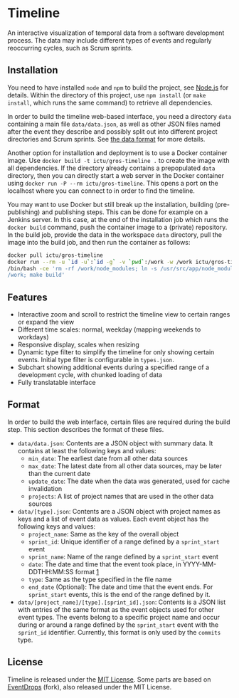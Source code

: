 Timeline
========

An interactive visualization of temporal data from a software development 
process. The data may include different types of events and regularly 
reoccurring cycles, such as Scrum sprints.

## Installation

You need to have installed `node` and `npm` to build the project, see 
[Node.js](https://nodejs.org/) for details. Within the directory of this 
project, use `npm install` (or `make install`, which runs the same command) to 
retrieve all dependencies.

In order to build the timeline web-based interface, you need a directory `data` 
containing a main file `data/data.json`, as well as other JSON files named 
after the event they describe and possibly split out into different project 
directories and Scrum sprints. See [the data format](#format) for more details.

Another option for installation and deployment is to use a Docker container 
image. Use `docker build -t ictu/gros-timeline .` to create the image with all 
dependencies. If the directory already contains a prepopulated `data` 
directory, then you can directly start a web server in the Docker container 
using `docker run -P --rm ictu/gros-timeline`. This opens a port on the 
localhost where you can connect to in order to find the timeline.

You may want to use Docker but still break up the installation, building 
(pre-publishing) and publishing steps. This can be done for example on 
a Jenkins server. In this case, at the end of the installation job which runs 
the `docker build` command, push the container image to a (private) repository. 
In the build job, provide the data in the workspace `data` directory, pull the 
image into the build job, and then run the container as follows:

```sh
docker pull ictu/gros-timeline
docker run --rm -u `id -u`:`id -g` -v `pwd`:/work -w /work ictu/gros-timeline 
/bin/bash -ce 'rm -rf /work/node_modules; ln -s /usr/src/app/node_modules/ 
/work; make build'
```

## Features

- Interactive zoom and scroll to restrict the timeline view to certain ranges 
  or expand the view
- Different time scales: normal, weekday (mapping weekends to workdays)
- Responsive display, scales when resizing
- Dynamic type filter to simplify the timeline for only showing certain events. 
  Initial type filter is configurable in `types.json`.
- Subchart showing additional events during a specified range of a development 
  cycle, with chunked loading of data
- Fully translatable interface

## Format

In order to build the web interface, certain files are required during the 
build step. This section describes the format of these files.

- `data/data.json`: Contents are a JSON object with summary data. It contains 
  at least the following keys and values:
  - `min_date`: The earliest date from all other data sources
  - `max_date`: The latest date from all other data sources, may be later than 
    the current date
  - `update_date`: The date when the data was generated, used for cache 
    invalidation
  - `projects`: A list of project names that are used in the other data sources
- `data/[type].json`: Contents are a JSON object with project names as keys and 
  a list of event data as values. Each event object has the following keys and 
  values:
  - `project_name`: Same as the key of the overall object
  - `sprint_id`: Unique identifier of a range defined by a `sprint_start` event
  - `sprint_name`: Name of the range defined by a `sprint_start` event
  - `date`: The date and time that the event took place, in YYYY-MM-DDTHH:MM:SS
    format [1](http://www.ecma-international.org/ecma-262/5.1/#sec-15.9.1.15)
  - `type`: Same as the type specified in the file name
  - `end_date` (Optional): The date and time that the event ends. For 
    `sprint_start` events, this is the end of the range defined by it.
- `data/[project_name]/[type].[sprint_id].json`: Contents is a JSON list with 
  entries of the same format as the event objects used for other event types. 
  The events belong to a specific project name and occur during or around 
  a range defined by the `sprint_start` event with the `sprint_id` identifier. 
  Currently, this format is only used by the `commits` type.

## License

Timeline is released under the [MIT 
License](https://opensource.org/licenses/MIT). Some parts are based on 
[EventDrops](https://github.com/lhelwerd/EventDrops) (fork), also released 
under the MIT License.

